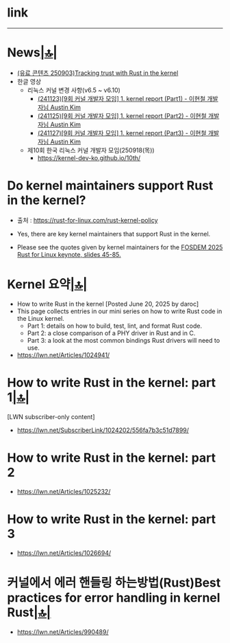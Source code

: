 # link


<hr />

# News[|🔝|](#link)
- [(유료 콘텐츠 250903)Tracking trust with Rust in the kernel](https://lwn.net/SubscriberLink/1034603/5dcfecdd5e3af0c2/)
- 한글 영상
  - 리눅스 커널 변경 사항(v6.5 ~ v6.10)
    - [(241123)[9회 커널 개발자 모임] 1. kernel report (Part1) - 이현철 개발자님 Austin Kim](https://youtu.be/GN3HezzYW8Y?si=R9Dt9tybuJQ1_RK5)
    - [(241125)[9회 커널 개발자 모임] 1. kernel report (Part2) - 이현철 개발자님 Austin Kim](https://youtu.be/oSQ6M-oaQJk?si=_STI5nFBa4P1v8km)
    - [(241127)[9회 커널 개발자 모임] 1. kernel report (Part3) - 이현철 개발자님 Austin Kim](https://youtu.be/cnkdD1-pPsI?si=AAQXiSkcHTQXYASK)
  - 제10회 한국 리눅스 커널 개발자 모임(250918(목))
    - https://kernel-dev-ko.github.io/10th/

# Do kernel maintainers support Rust in the kernel?
- 출처 : https://rust-for-linux.com/rust-kernel-policy
- Yes, there are key kernel maintainers that support Rust in the kernel.

- Please see the quotes given by kernel maintainers for the [FOSDEM 2025 Rust for Linux keynote, slides 45-85.](https://fosdem.org/2025/events/attachments/fosdem-2025-6507-rust-for-linux/slides/237976/2025-02-0_iwSaMYM.pdf)

# Kernel 요약[|🔝|](#link)
- How to write Rust in the kernel [Posted June 20, 2025 by daroc]
- This page collects entries in our mini series on how to write Rust code in the Linux kernel.
  - Part 1: details on how to build, test, lint, and format Rust code.
  - Part 2: a close comparison of a PHY driver in Rust and in C.
  - Part 3: a look at the most common bindings Rust drivers will need to use.
- https://lwn.net/Articles/1024941/

# How to write Rust in the kernel: part 1[|🔝|](#link)
[LWN subscriber-only content]
- https://lwn.net/SubscriberLink/1024202/556fa7b3c51d7899/

# How to write Rust in the kernel: part 2
- https://lwn.net/Articles/1025232/

# How to write Rust in the kernel: part 3
- https://lwn.net/Articles/1026694/

# 커널에서 에러 핸들링 하는방법(Rust)Best practices for error handling in kernel Rust[|🔝|](#link)
- https://lwn.net/Articles/990489/
